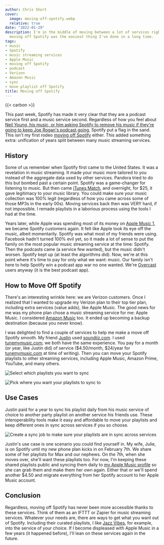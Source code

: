 ```yaml
---
author: Chris Short
cover:
  image: moving-off-spotify.webp
  relative: true
date: "2022-01-29"
description: I'm in the middle of moving between a lot of services right now but,
  moving off Spotify was the easiest thing I've done in a long time.
tags:
- music
- Spotify
- music streaming services
- Apple Music
- moving off Spotify
- podcast
- Verizon
- Amazon Music
- sync
- move playlist off Spotify
title: Moving off Spotify
---
```


{{< carbon >}}

This past week, Spotify has made it very clear that they are a podcast service first and a music service second. Regardless of how you feel about [Neil Young, his music, or him asking Spotify to remove his music if they're going to keep Joe Rogan's podcast going](https://www.nytimes.com/2022/01/26/arts/music/spotify-neil-young-joe-rogan.html), Spotify put a flag in the sand. This isn't my first rodeo [moving off Spotify](https://chrisshort.net/why-i-dumped-spotify-premium/) either. This added something extra: unification of years split between many music streaming services.

## History

Some of us remember when Spotify first came to the United States. It was a revelation in music streaming. It made your music more tailored to you instead of the aggregate data used by other services. Pandora tried to do this but bombed past a certain point. Spotify was a game-changer for listening to music. But then came [iTunes Match](https://support.apple.com/en-us/HT204146), and overnight, for $25, it gave legitimacy to your music library. You could make sure your music collection was 100% legit (regardless of how you came across some of those MP3s in the early 00s). Moving services back then was VERY hard, if not impossible. I remade playlists in a laborious process using the tools I had at the time.

Years later, while Apple was spending most of its money on [Apple Music 1](https://en.wikipedia.org/wiki/Apple_Music_1), we became Spotify customers again. It felt like Apple took its eye off the music, albeit momentarily. Spotify was what most of my friends were using. Facebook hadn't turned 100% evil yet, so it made a lot of sense to put the family on the most popular music streaming service at the time: Spotify. Then the podcasts came (a service few wanted), but the music didn't worsen. Spotify kept up (at least the algorithms did). Now, we're at this point where it's time to pay for only what we want: music. Our family isn't here to help Spotify win a podcast app war no one wanted. We're [Overcast](https://overcast.fm/) users anyway (it is the best podcast app).

## How to Move Off Spotify

There's an interesting wrinkle here: we are Verizon customers. Once I realized that I wanted to upgrade my Verizon plan to their top tier plan, including extra services (value adds), like Apple Music. The good news for me was my phone plan chose a music streaming service for me: Apple Music. I considered [Amazon Music](https://music.amazon.com/) too. It ended up becoming a backup destination (because you never know).

I was delighted to find a couple of services to help me make a move off Spotify smooth. My friend [Justin](https://twitter.com/Evolatic) used [soundiiz.com](https://soundiiz.com/). I used [tunemymusic.com](https://www.tunemymusic.com/); we both have the same experience. You pay for a month (or year, like Justin did) of service ($4.50/month, $24/year for [tunemymusic.com](https://www.tunemymusic.com/) at time of writing). Then you can move your Spotify playlists to other streaming services, including Apple Music, Amazon Prime, YouTube, and many others.

![Select which playlists you want to sync](https://cdn.chrisshort.net/chrisshort/select-playlists.webp)

![Pick where you want your playlists to sync to](https://cdn.chrisshort.net/chrisshort/select-destination.webp)

## Use Cases

Justin paid for a year to sync his playlist daily from his music service of choice to another party playlist on another service his friends use. These interoperability tools make it easy and affordable to move your playlists and keep different ones in sync across services if you so choose.

![Create a sync job to make sure your playlists are in sync across services](https://cdn.chrisshort.net/chrisshort/create-sync.webp)

Justin's use case is one scenario you could find yourself in. My wife, Julie, is on Spotify until my new phone plan kicks in on February 7th. We share some of her playlists for Max and our nephews. On the 7th, when she moves over, she'll want these playlists too. For now, I'm keeping these shared playlists public and syncing them daily to [my Apple Music profile](https://music.apple.com/profile/TheChrisShort) so she can grab them and make them her own again. Either that or we'll spend another $4.50 and migrate everything from her Spotify account to her Apple Music account.

## Conclusion

Regardless, moving off Spotify has never been more accessible thanks to these services. Think of them as an IFTTT or Zapier for music streaming services. Whatever your needs are, there are ways to get what you want out of Spotify. Including their curated playlists, I like [Jazz Vibes](https://music.apple.com/us/playlist/jazz-vibes/pl.u-PDb42NBTo6mLr2), for example, into the service of your choice. If I become displeased with Apple Music in a few years (it happened before), I'll lean on these services again in the future.

